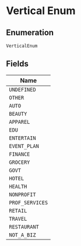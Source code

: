 
# Vertical Enum

## Enumeration

`VerticalEnum`

## Fields

| Name |
|  --- |
| `UNDEFINED` |
| `OTHER` |
| `AUTO` |
| `BEAUTY` |
| `APPAREL` |
| `EDU` |
| `ENTERTAIN` |
| `EVENT_PLAN` |
| `FINANCE` |
| `GROCERY` |
| `GOVT` |
| `HOTEL` |
| `HEALTH` |
| `NONPROFIT` |
| `PROF_SERVICES` |
| `RETAIL` |
| `TRAVEL` |
| `RESTAURANT` |
| `NOT_A_BIZ` |


